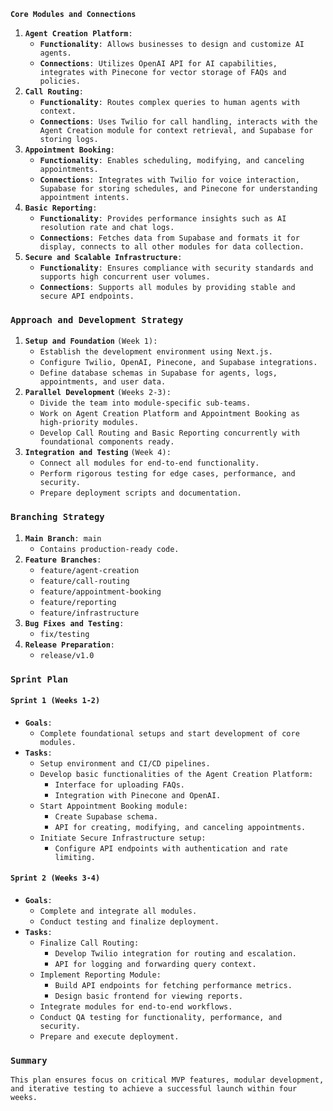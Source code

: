 **`Core Modules and Connections`**

1. **`Agent Creation Platform`**`:`  
   * **`Functionality`**`: Allows businesses to design and customize AI agents.`  
   * **`Connections`**`: Utilizes OpenAI API for AI capabilities, integrates with Pinecone for vector storage of FAQs and policies.`  
2. **`Call Routing`**`:`  
   * **`Functionality`**`: Routes complex queries to human agents with context.`  
   * **`Connections`**`: Uses Twilio for call handling, interacts with the Agent Creation module for context retrieval, and Supabase for storing logs.`  
3. **`Appointment Booking`**`:`  
   * **`Functionality`**`: Enables scheduling, modifying, and canceling appointments.`  
   * **`Connections`**`: Integrates with Twilio for voice interaction, Supabase for storing schedules, and Pinecone for understanding appointment intents.`  
4. **`Basic Reporting`**`:`  
   * **`Functionality`**`: Provides performance insights such as AI resolution rate and chat logs.`  
   * **`Connections`**`: Fetches data from Supabase and formats it for display, connects to all other modules for data collection.`  
5. **`Secure and Scalable Infrastructure`**`:`  
   * **`Functionality`**`: Ensures compliance with security standards and supports high concurrent user volumes.`  
   * **`Connections`**`: Supports all modules by providing stable and secure API endpoints.`

### **`Approach and Development Strategy`**

1. **`Setup and Foundation`** `(Week 1):`  
   * `Establish the development environment using Next.js.`  
   * `Configure Twilio, OpenAI, Pinecone, and Supabase integrations.`  
   * `Define database schemas in Supabase for agents, logs, appointments, and user data.`  
2. **`Parallel Development`** `(Weeks 2-3):`  
   * `Divide the team into module-specific sub-teams.`  
   * `Work on Agent Creation Platform and Appointment Booking as high-priority modules.`  
   * `Develop Call Routing and Basic Reporting concurrently with foundational components ready.`  
3. **`Integration and Testing`** `(Week 4):`  
   * `Connect all modules for end-to-end functionality.`  
   * `Perform rigorous testing for edge cases, performance, and security.`  
   * `Prepare deployment scripts and documentation.`

### **`Branching Strategy`**

1. **`Main Branch`**`: main`  
   * `Contains production-ready code.`  
2. **`Feature Branches`**`:`  
   * `feature/agent-creation`  
   * `feature/call-routing`  
   * `feature/appointment-booking`  
   * `feature/reporting`  
   * `feature/infrastructure`  
3. **`Bug Fixes and Testing`**`:`  
   * `fix/testing`  
4. **`Release Preparation`**`:`  
   * `release/v1.0`

### **`Sprint Plan`**

#### **`Sprint 1 (Weeks 1-2)`**

* **`Goals`**`:`  
  * `Complete foundational setups and start development of core modules.`  
* **`Tasks`**`:`  
  * `Setup environment and CI/CD pipelines.`  
  * `Develop basic functionalities of the Agent Creation Platform:`  
    * `Interface for uploading FAQs.`  
    * `Integration with Pinecone and OpenAI.`  
  * `Start Appointment Booking module:`  
    * `Create Supabase schema.`  
    * `API for creating, modifying, and canceling appointments.`  
  * `Initiate Secure Infrastructure setup:`  
    * `Configure API endpoints with authentication and rate limiting.`

#### **`Sprint 2 (Weeks 3-4)`**

* **`Goals`**`:`  
  * `Complete and integrate all modules.`  
  * `Conduct testing and finalize deployment.`  
* **`Tasks`**`:`  
  * `Finalize Call Routing:`  
    * `Develop Twilio integration for routing and escalation.`  
    * `API for logging and forwarding query context.`  
  * `Implement Reporting Module:`  
    * `Build API endpoints for fetching performance metrics.`  
    * `Design basic frontend for viewing reports.`  
  * `Integrate modules for end-to-end workflows.`  
  * `Conduct QA testing for functionality, performance, and security.`  
  * `Prepare and execute deployment.`

### **`Summary`**

`This plan ensures focus on critical MVP features, modular development, and iterative testing to achieve a successful launch within four weeks.`

